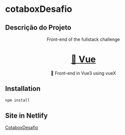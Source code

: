 # cotaboxDesafio

## Descrição do Projeto
<p align="center">Front-end of the fullstack challenge</p>


<h1 align="center">
    <a href="https://cotaboxdesafio.netlify.app/">🔗 Vue</a>
</h1>
<p align="center">🚀 Front-end in Vue3 using vueX</p>

## Installation
```bash
npm install
```

## Site in Netlify
[CotaboxDesafio](https://cotaboxdesafio.netlify.app/)

